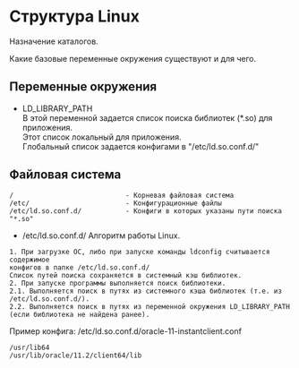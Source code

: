 # Структура Linux

Назначение каталогов. 

Какие базовые переменные окружения существуют и для чего. 

## Переменные окружения


* LD_LIBRARY_PATH  
В этой переменной задается список поиска библиотек (*.so) для приложения.  
Этот список локальный для приложения.  
Глобальный список задается конфигами в "/etc/ld.so.conf.d/"

## Файловая система

````text
/                            - Корневая файловая система
/etc/                        - Конфигурационные файлы
/etc/ld.so.conf.d/           - Конфиги в которых указаны пути поиска "*.so"
````

* /etc/ld.so.conf.d/
Алгоритм работы Linux.
````text
1. При загрузке ОС, либо при запуске команды ldconfig считывается содержимое 
конфигов в папке /etc/ld.so.conf.d/
Список путей поиска сохраняется в системный кэш библиотек.
2. При запуске программы выполняется поиск библиотеки.
2.1. Выполняется поиск в путях из системного кэша библиотек (т.е. из /etc/ld.so.conf.d/).
2.2. Выполняется поиск в путях из переменной окружения LD_LIBRARY_PATH (если библиотека не найдена ранее).
````
Пример конфига:
/etc/ld.so.conf.d/oracle-11-instantclient.conf
````text
/usr/lib64
/usr/lib/oracle/11.2/client64/lib
````